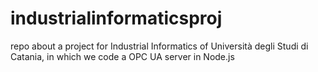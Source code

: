 # industrialinformaticsproj
repo about a project for Industrial Informatics of Università degli Studi di Catania, in which we code a OPC UA server in Node.js
